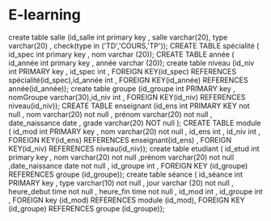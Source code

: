 # E-learning
create table salle (id_salle int primary key , salle varchar(20), type varchar(20) , check(type in ('TD','COURS,'TP'));
CREATE TABLE spécialité ( id_spec int primary key , nom varchar (20));
CREATE TABLE année ( id_année int primary key , année varchar (20));
create table niveau (id_niv int PRIMARY key , id_spec int , FOREIGN KEY(id_spec) REFERENCES spécialité(id_spec),id_année int , FOREIGN KEY(id_année) REFERENCES année(id_année));
create table groupe (id_groupe int PRIMARY key , nomGroupe varchar(30),id_niv int , FOREIGN KEY(id_niv) REFERENCES niveau(id_niv));
CREATE TABLE enseignant (id_ens int PRIMARY KEY not null , nom varchar(20) not null , prénom varchar(20) not null , date_naissance date , 
                         grade varchar(20) NOT null );
CREATE TABLE module ( id_mod int PRIMARY key , nom varchar(20) not null , id_ens int , id_niv int , FOREIGN KEY(id_ens) REFERENCES enseignant(id_ens)
                     , FOREIGN KEY(id_niv) REFERENCES niveau(id_niv));
create table etudiant ( id_etud int primary key , nom varchar(20) not null ,prénom varchar(20) not null ,date_naissance date not null , id_groupe int , FOREIGN KEY (id_groupe) REFERENCES groupe (id_groupe));
create table séance ( id_séance int PRIMARY key , type varchar(10) not null , jour varchar (20) not null ,
                     heure_debut time not null ,
                     heure_fin time not null ,
                     id_mod int ,
                     id_groupe int ,
                     FOREIGN key (id_mod) REFERENCES module (id_mod),
                     FOREIGN KEY (id_groupe) REFERENCES groupe (id_groupe));

